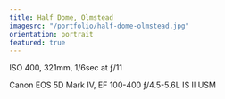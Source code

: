 ```yaml
---
title: Half Dome, Olmstead
imagesrc: "/portfolio/half-dome-olmstead.jpg"
orientation: portrait
featured: true
---
```


ISO 400, 321mm, 1/6sec at ƒ/11

Canon EOS 5D Mark IV, EF 100-400 ƒ/4.5-5.6L IS II USM
